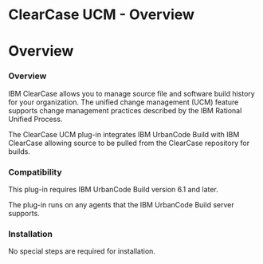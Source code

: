 
ClearCase UCM - Overview
========================

# Overview


### Overview




IBM ClearCase allows you to manage source file and software build history for your organization. The unified change management (UCM) feature supports change management practices described by the IBM Rational Unified Process.

The ClearCase UCM plug-in integrates IBM UrbanCode Build with IBM ClearCase allowing source to be pulled from the ClearCase repository for builds.

### Compatibility


This plug-in requires IBM UrbanCode Build version 6.1 and later.

The plug-in runs on any agents that the IBM UrbanCode Build server supports.

### Installation

No special steps are required for installation.

